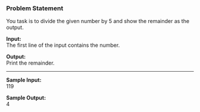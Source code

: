 ### Problem Statement

You task is to divide the given number by 5 and show the remainder as the output.

**Input:**
</br>
The first line of the input contains the number.

**Output:**
</br>
Print the remainder.

---

**Sample Input:**
</br>
119

**Sample Output:**
</br>
4
